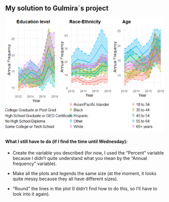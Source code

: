 ## My solution to Gulmira´s project

![](janaelodie_Project1_files/figure-markdown_strict/visualisation-1.png)

#### **What I still have to do (if I find the time until Wednesday):**

-   Create the variable you described (for now, I used the “Percent”
    variable because I didn’t quite understand what you mean by the
    “Annual frequency” variable).

-   Make all the plots and legends the same size (at the moment, it
    looks quite messy because they all have different sizes).

-   “Round” the lines in the plot (I didn’t find how to do this, so I’ll
    have to look into it again).  
